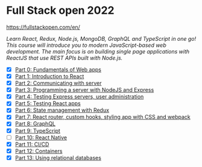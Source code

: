 
# Full Stack open 2022 #


https://fullstackopen.com/en/

*Learn React, Redux, Node.js, MongoDB, GraphQL and TypeScript in one go! 
This course will introduce you to modern JavaScript-based web development. 
The main focus is on building single page applications with ReactJS that use REST APIs built with Node.js.*

- [x] [Part 0: Fundamentals of Web apps](http://www.google.fr/ "Fundamentals of Web apps")
- [x] [Part 1: Introduction to React](http://www.google.fr/ "Introduction to React")
- [x] [Part 2: Communicating with server](http://www.google.fr/ "Communicating with server")
- [x] [Part 3: Programming a server with NodeJS and Express](http://www.google.fr/ "Programming a server with NodeJS and Express")
- [x] [Part 4: Testing Express servers, user administration](http://www.google.fr/ "Testing Express servers, user administration")
- [x] [Part 5: Testing React apps](http://www.google.fr/ "Testing React apps")
- [x] [Part 6: State management with Redux](http://www.google.fr/ "State management with Redux")
- [x] [Part 7: React router, custom hooks, styling app with CSS and webpack](http://www.google.fr/ "React router, custom hooks, styling app with CSS and webpack")
- [x] [Part 8: GraphQL](http://www.google.fr/ "GraphQL")
- [x] [Part 9: TypeScript](http://www.google.fr/ "TypeScript")
- [ ] [Part 10: React Native](http://www.google.fr/ "React Native")
- [x] [Part 11: CI/CD](http://www.google.fr/ "CI/CD")
- [x] [Part 12: Containers](http://www.google.fr/ "Containers")
- [x] [Part 13: Using relational databases](http://www.google.fr/ "Using relational databases")
